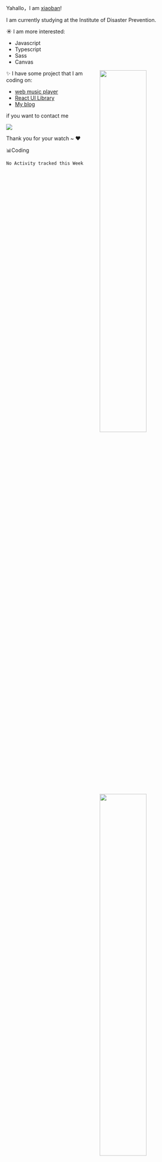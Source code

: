 Yahallo，I am [xiaoban](http://blog.builtcat.top/)!

I am currently studying at the Institute of Disaster Prevention.

:sunny: I am more interested:

- Javascript
- Typescript
- Sass
- Canvas

<img align="right"  src="https://github-readme-stats.vercel.app/api/top-langs/?username=builtcat&theme=radical" width="50%" >

:sparkles: I have some project that I am coding on:

- [web music player](http://moggy.builtcat.top/)
- [React UI Library](http://pussycat.builtcat.top/)
- [My blog](http://blog.builtcat.top/)

if you want to contact me

<img src="https://img.shields.io/badge/Email-wt920116625%40live.com-brightgreen">

Thank you for your watch ~ :heart:


<img align="right" src="https://github-readme-stats.vercel.app/api?username=builtcat&theme=radical" width="50%">

:bar_chart:Coding

<!--START_SECTION:waka-->
```text
No Activity tracked this Week
```
<!--END_SECTION:waka-->
